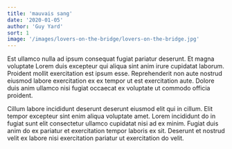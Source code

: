 ```yaml
---
title: 'mauvais sang'
date: '2020-01-05'
author: 'Guy Yard'
sort: 1
image: '/images/lovers-on-the-bridge/lovers-on-the-bridge.jpg'
---
```


Est ullamco nulla ad ipsum consequat fugiat pariatur deserunt. Et magna voluptate Lorem duis excepteur qui aliqua sint anim irure cupidatat laborum. Proident mollit exercitation est ipsum esse. Reprehenderit non aute nostrud eiusmod labore exercitation ex ex tempor ut est exercitation aute. Dolore duis anim ullamco nisi fugiat occaecat ex voluptate ut commodo officia proident.

Cillum labore incididunt deserunt deserunt eiusmod elit qui in cillum. Elit tempor excepteur sint enim aliqua voluptate amet. Lorem incididunt do in fugiat sunt elit consectetur ullamco cupidatat nisi ad ex minim. Fugiat duis anim do ex pariatur et exercitation tempor laboris ex sit. Deserunt et nostrud velit ex labore nisi exercitation pariatur ut exercitation do velit.